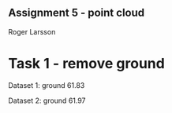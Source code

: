 ## Assignment 5 - point cloud
Roger Larsson

# Task 1 - remove ground

Dataset 1: ground 61.83

Dataset 2: ground 61.97


